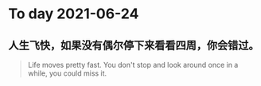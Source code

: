 
# To day 2021-06-24


## 人生飞快，如果没有偶尔停下来看看四周，你会错过。
> Life moves pretty fast. You don't stop and look around once in a while, you could miss it.

    
